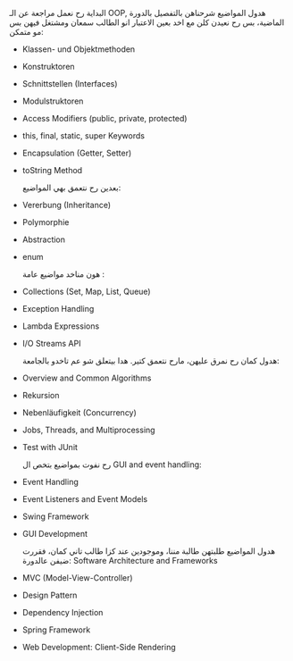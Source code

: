 البداية رح نعمل مراجعة عن الـ OOP, هدول المواضيع شرحناهن بالتفصيل بالدورة الماضية، بس رح نعيدن كلن مع اخد بعين الاعتبار انو الطالب سمعان ومشتغل فيهن بس مو متمكن:
- Klassen- und Objektmethoden
- Konstruktoren
- Schnittstellen (Interfaces)
- Modulstruktoren
- Access Modifiers (public, private, protected)
- this, final, static, super Keywords
- Encapsulation (Getter, Setter)
- toString Method


  بعدين رح نتعمق بهي المواضيع:
- Vererbung (Inheritance)
- Polymorphie
- Abstraction
- enum


  هون مناخد مواضيع عامة :
- Collections (Set, Map, List, Queue)
- Exception Handling
- Lambda Expressions
- I/O Streams API


  هدول كمان رح نمرق عليهن، مارح نتعمق كتير. هدا بيتعلق شو عم تاخدو بالجامعة:
- Overview and Common Algorithms
- Rekursion
- Nebenläufigkeit (Concurrency)
- Jobs, Threads, and Multiprocessing
- Test with JUnit


  رح نفوت بمواضيع بتخص ال GUI and event handling:
- Event Handling
- Event Listeners and Event Models
- Swing Framework
- GUI Development


  هدول المواضيع طلبتهن طالبة مننا، وموجودين عند كزا طالب تاني كمان، فقررت ضيفن عالدورة:
  Software Architecture and Frameworks
- MVC (Model-View-Controller)
- Design Pattern
- Dependency Injection
- Spring Framework
- Web Development: Client-Side Rendering